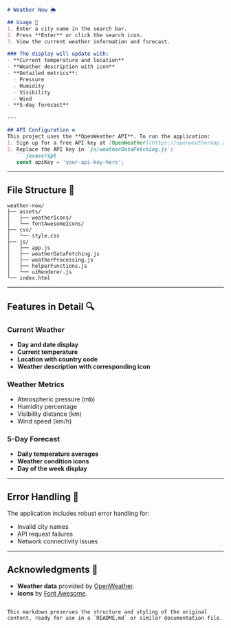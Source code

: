 ```markdown
# Weather Now 🌦️

## Usage 🚀
1. Enter a city name in the search bar.
2. Press **Enter** or click the search icon.
3. View the current weather information and forecast.

### The display will update with:
- **Current temperature and location**
- **Weather description with icon**
- **Detailed metrics**:
  - Pressure
  - Humidity
  - Visibility
  - Wind
- **5-day forecast**

---

## API Configuration ⚙️
This project uses the **OpenWeather API**. To run the application:
1. Sign up for a free API key at [OpenWeather](https://openweathermap.org/).
2. Replace the API key in `js/weatherDataFetching.js`:
   ```javascript
   const apiKey = 'your-api-key-here';
   ```

---

## File Structure 📁
```plaintext
weather-now/
├── assets/
│   ├── weatherIcons/
│   └── fontAwesomeIcons/
├── css/
│   └── style.css
├── js/
│   ├── app.js
│   ├── weatherDataFetching.js
│   ├── weatherProcessing.js
│   ├── helperFunctions.js
│   └── uiRenderer.js
└── index.html
```

---

## Features in Detail 🔍

### Current Weather
- **Day and date display**
- **Current temperature**
- **Location with country code**
- **Weather description with corresponding icon**

### Weather Metrics
- Atmospheric pressure (mb)
- Humidity percentage
- Visibility distance (km)
- Wind speed (km/h)

### 5-Day Forecast
- **Daily temperature averages**
- **Weather condition icons**
- **Day of the week display**

---

## Error Handling 🚨
The application includes robust error handling for:
- Invalid city names
- API request failures
- Network connectivity issues

---

## Acknowledgments 🙏
- **Weather data** provided by [OpenWeather](https://openweathermap.org/).
- **Icons** by [Font Awesome](https://fontawesome.com/).
```

This markdown preserves the structure and styling of the original content, ready for use in a `README.md` or similar documentation file.